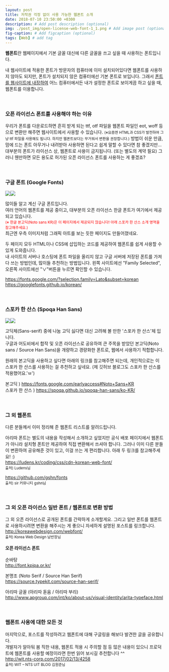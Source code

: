 ```yaml
---
layout: post
title: 저작권 걱정 없이 사용 가능한 웹폰트 소개
date: 2018-07-10 23:50:00 +0300
description: # Add post description (optional)
img: ./post_img/open-license-web-font-1_1.png # Add image post (optional)
fig-caption: # Add figcaption (optional)
tags: [Web] # add tag
---
```


**웹폰트**란 웹페이지에서 기본 글꼴 대신에 다른 글꼴을 쓰고 싶을 때 사용하는 폰트입니다.  
  
내 웹사이트에 적용한 폰트가 방문자의 컴퓨터에 이미 설치되어있다면 웹폰트를 사용하지 않아도 되지만, 폰트가 설치되지 않은 컴퓨터에선 기본 폰트로 보입니다. 그래서 <u>폰트를 웹사이트에 내장하여</u> 어느 컴퓨터에서든 내가 설정한 폰트로 보이게끔 하고 싶을 때, 웹폰트를 이용합니다.   
<br />
<br />
### 오픈 라이선스 폰트를 사용해야 하는 이유
우리가 폰트를 다운로드하면 흔히 받게 되는 ttf, otf 파일을 웹폰트 파일인 eot, woff 등으로 변환만 해주면 웹사이트에서 사용할 수 있습니다. <small>(※요즘엔 HTML과 CSS가 발전하여 그냥 ttf 파일을 사용해도 됩니다. 하지만 웹폰트보다는 무거워서 변환을 권장합니다.)</small> 방법이 쉬운 만큼, 맘에 드는 폰트 아무거나 내려받아 사용하면 된다고 쉽게 말할 수 있다면 참 좋겠지만... 대부분의 폰트가 라이선스 상, 웹폰트로 사용이 금지됩니다. (또는 별도의 계약 필요) 그러니 웬만하면 모든 용도로 허가된 오픈 라이선스 폰트를 사용하는 게 좋겠죠?   
<br />
<br />
### 구글 폰트 (Google Fonts)
<img src="{{site.baseurl}}/assets/post_img/open-license-web-font-1_1.png"><img src="{{site.baseurl}}/assets/post_img/open-license-web-font-1_2.png">   
   
많이들 알고 계신 구글 폰트입니다.  
여러 언어의 웹폰트를 제공 중이고, 대부분의 오픈 라이선스 한글 폰트가 여기에서 제공되고 있습니다.  
<small style="color:red">(※ 한글 본고딕(Noto sans KR)은 이 페이지에서 제공되지 않습니다! 아래 스포카 한 산스 소개 영역을 참고해주세요.)</small>  
최근엔 우측 이미지처럼 그래픽 아트를 보는 듯한 페이지도 만들어졌네요.  
  
두 페이지 모두 HTML이나 CSS에 삽입하는 코드를 제공하여 웹폰트를 쉽게 사용할 수 있게 도와줍니다.  
내 사이트의 서버나 호스팅에 폰트 파일을 올리지 않고 구글 서버에 저장된 폰트를 가져다 쓰는 방법인데, 많이들 추천하는 방법입니다. 왼쪽 사이트에선 "Family Selected", 오른쪽 사이트에선 "∨"버튼을 누르면 확인할 수 있습니다.  
  
<https://fonts.google.com/?selection.family=Lato&subset=korean>  
<https://googlefonts.github.io/korean/>   
<br />
<br />
### 스포카 한 산스 (Spoqa Han Sans)
<img src="{{site.baseurl}}/assets/post_img/open-license-web-font-1_3.png"><img src="{{site.baseurl}}/assets/post_img/open-license-web-font-1_4.png">  
  
고딕체(Sans-serif) 중에 나눔 고딕 싫다면 대신 고려해 볼 만한 '스포카 한 산스'체 입니다.  
구글과 어도비에서 합작 및 오픈 라이선스로 공유하여 큰 주목을 받았던 본고딕(Noto sans / Source Han Sans)을 개량하고 경량화한 폰트로, 웹에서 사용하기 적합합니다.  
  
원래의 본고딕을 사용하고 싶다면 아래의 링크를 참고해주면 되는데, 개인적으로는 이 스포카 한 산스를 사용하는 걸 추천하고 싶네요. (제 깃허브 블로그도 스포카 한 산스를 적용했어요.'ㅂ')   
   
본고딕 ) <https://fonts.google.com/earlyaccess#Noto+Sans+KR>  
스포카 한 산스 ) <https://spoqa.github.io/spoqa-han-sans/ko-KR/>   
<br />
<br />
### 그 외 웹폰트
  
다른 분들께서 이미 정리해 준 웹폰트 리스트를 알려드립니다.  
  
아리따 폰트는 별도의 내용을 작성해서 소개하고 싶었지만 공식 배포 페이지에서 웹폰트가 아니라 설치형 폰트만 제공하여 직접 변환해서 쓰셔야 합니다. 그러나 이미 다른 분들이 변환하여 공유해준 것이 있고, 이걸 쓰는 게 편리합니다. 아래 두 링크를 참고해주세요! :)  
<https://ludens.kr/coding/css/cdn-korean-web-font/>  
<small>출처) Ludens님</small>  
  
<https://github.com/gshn/fonts>  
<small>출처) sir 커뮤니티 gshn님</small>   
<br />
<br />
### 그 외 오픈 라이선스 일반 폰트 / 웹폰트로 변환 방법
  
그 외 오픈 라이선스로 공개된 폰트를 간략하게 소개할게요. 그리고 일반 폰트를 웹폰트로 사용하시려면 변환을 해주시는 게 좋으니 자세하게 설명된 포스트를 링크합니다.  
<http://koreawebdesign.com/webfont/>  
<small>출처) Korea Web Design 남반장님</small>   
<br />
**오픈 라이선스 폰트**   
<br />
순바탕  
<http://font.kpipa.or.kr/>  
  
본명조 (Noto Serif / Source Han Serif)  
<https://source.typekit.com/source-han-serif/>  
  
아리따 글꼴 (아리따 돋움 / 아리따 부리)  
<http://www.apgroup.com/int/ko/about-us/visual-identity/arita-typeface.html>   
<br />
<br />
### 웹폰트 사용에 대한 모든 것
  
마지막으로, 포스트를 작성하려고 웹폰트에 대해 구글링을 해보다 발견한 글을 공유합니다.  
개발자가 알아둬 봄 직한 내용, 웹폰트 적용 시 주의할 점 등 많은 내용이 있으니 프로덕트에  웹폰트를 사용할 예정이라면 한번 읽어 보시길 추천합니다 ^^  
<http://wit.nts-corp.com/2017/02/13/4258>  
<small>출처) WIT – NTS UIT BLOG 김원준님</small>
